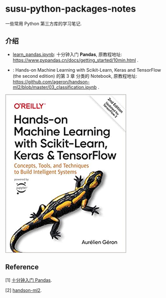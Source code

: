 # susu-python-packages-notes

一些常用 Python 第三方库的学习笔记.

## 介绍

- [learn_pandas.ipynb](./learn_pandas.ipynb): 十分钟入门 **Pandas**, 原教程地址: https://www.pypandas.cn/docs/getting_started/10min.html .

- [](./classification.ipynb): Hands-on Machine Learning with Scikit-Learn, Keras and TensorFlow (the second edition) 的第 3 章 分类的 Notebook, 原教程地址: https://github.com/ageron/handson-ml2/blob/master/03_classification.ipynb .

![](./images/handson-ml.jpeg)

## Reference

[1] [十分钟入门 Pandas](https://www.pypandas.cn/docs/getting_started/10min.html).

[2] [handson-ml2](https://github.com/ageron/handson-ml2).
                                              
